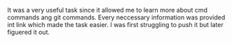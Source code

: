 It was a very useful task since it allowed me to learn more about cmd commands ang git commands. Every neccessary information was provided int link which made the task easier. I was first struggling to push it but later figuered it out. 
